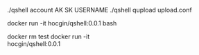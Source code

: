 ./qshell account AK SK USERNAME
./qshell qupload upload.conf


docker run -it hocgin/qshell:0.0.1 bash

docker rm test
docker run -it \
hocgin/qshell:0.0.1


